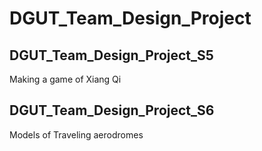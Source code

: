 # DGUT_Team_Design_Project

## DGUT_Team_Design_Project_S5
Making a game of Xiang Qi

## DGUT_Team_Design_Project_S6
Models of Traveling aerodromes
